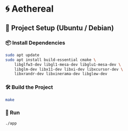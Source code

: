 # 🌀 Aethereal

## 🔧 Project Setup (Ubuntu / Debian)

### 📦 Install Dependencies

```bash
sudo apt update
sudo apt install build-essential cmake \
    libglfw3-dev libgl1-mesa-dev libglu1-mesa-dev \
    libglm-dev libx11-dev libxi-dev libxcursor-dev \
    libxrandr-dev libxinerama-dev libglew-dev
```

### 🛠️ Build the Project

```bash
make
```

### 🚀 Run

```bash
./app
```